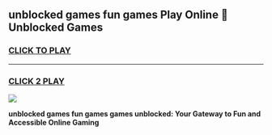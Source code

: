 
## unblocked games fun games Play Online 👋 Unblocked Games
<h3>
<a href="https://premium.freeplayer.one?title=unblocked_games_fun_games&ref=19F">CLICK TO PLAY</a></h3>
<hr>

<h3>
<a href="https://premium.freeplayer.one?title=unblocked_games_fun_games&ref=19F">CLICK 2 PLAY</a>
  
</h3>

<a href="https://premium.freeplayer.one?title=unblocked_games_fun_games&ref=19F"><img src="https://clearcache.store/games.png"></a>


**unblocked games fun games games unblocked: Your Gateway to Fun and Accessible Online Gaming**
